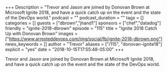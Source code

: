+++
Description = "Trevor and Jason are joined by Donovan Brown at Microsoft Ignite 2018, and have a quick catch up on the event and the state of the DevOps world."
podcast = ""
podcast_duration = ""
tags = []
categories = []
guests = ["dbrown","jhand1"]
sponsors = ["chef","datadog"]
friendly = "ignite-2018-dbrown"
episode = "115"
title = "Ignite 2018 Catch Up with Donovan Brown"
images = ["https://www.arresteddevops.com/img/social/fb/ignite-2018-dbrown.png"]
news_keywords = []
author = "Trevor"
aliases = ["/115", "donovan-ignite18"]
explicit = "yes"
date = "2018-10-15T17:55:48-05:00"
+++

Trevor and Jason are joined by Donovan Brown at Microsoft Ignite 2018, and have a quick catch up on the event and the state of the DevOps world.


